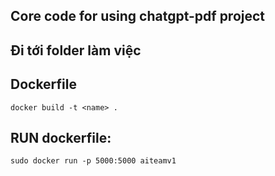 

## Core code for using chatgpt-pdf project


## Đi tới folder làm việc

## Dockerfile 

```docker build -t <name> . ```

## RUN dockerfile:

``` sudo docker run -p 5000:5000 aiteamv1 ```